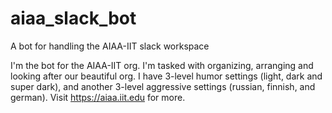 # aiaa_slack_bot
A bot for handling the AIAA-IIT slack workspace

I'm the bot for the AIAA-IIT org.  I'm tasked with organizing, arranging and looking after our beautiful org. I have 3-level humor settings (light, dark and super dark), and another 3-level aggressive settings (russian, finnish, and german).
Visit https://aiaa.iit.edu for more.

